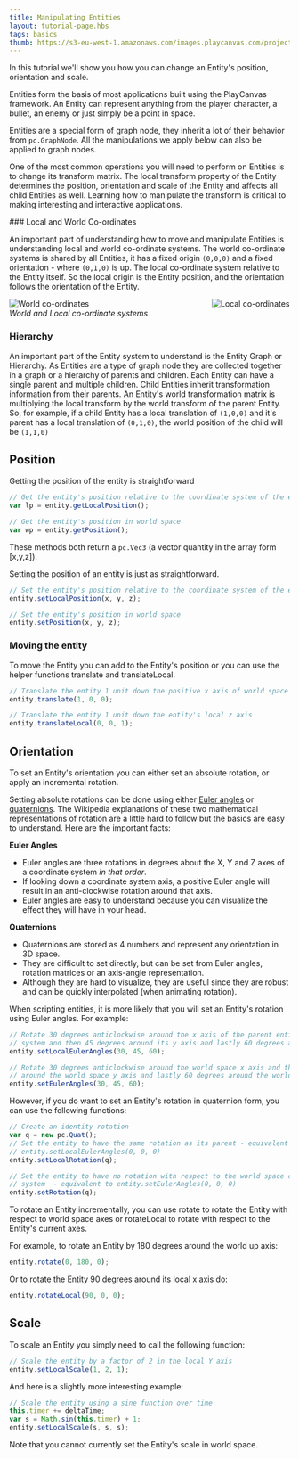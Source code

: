 ```yaml
---
title: Manipulating Entities
layout: tutorial-page.hbs
tags: basics
thumb: https://s3-eu-west-1.amazonaws.com/images.playcanvas.com/projects/12/186/KM6GIE-image-75.jpg
---
```


In this tutorial we'll show you how you can change an Entity's position, orientation and scale.

Entities form the basis of most applications built using the PlayCanvas framework. An Entity can represent anything from the player character, a bullet, an enemy or just simply be a point in space.

Entities are a special form of graph node, they inherit a lot of their behavior from `pc.GraphNode`. All the manipulations we apply below can also be applied to graph nodes.

One of the most common operations you will need to perform on Entities is to change its transform matrix. The local transform property of the Entity determines the position, orientation and scale of the Entity and affects all child Entities as well. Learning how to manipulate the transform is critical to making interesting and interactive applications.

### Local and World Co-ordinates

An important part of understanding how to move and manipulate Entities is understanding local and world co-ordinate systems. The world co-ordinate systems is shared by all Entities, it has a fixed origin `(0,0,0)` and a fixed orientation - where `(0,1,0)` is up. The local co-ordinate system relative to the Entity itself. So the local origin is the Entity position, and the orientation follows the orientation of the Entity.

<img src="/images/tutorials/world.jpg" style="float:left;" alt="World co-ordinates">
<img src="/images/tutorials/local.jpg" style="float:right;" alt="Local co-ordinates">
<div style="clear:both" />

*World and Local co-ordinate systems*

### Hierarchy

An important part of the Entity system to understand is the Entity Graph or Hierarchy. As Entities are a type of graph node they are collected together in a graph or a hierarchy of parents and children. Each Entity can have a single parent and multiple children. Child Entities inherit transformation information from their parents. An Entity's world transformation matrix is multiplying the local transform by the world transform of the parent Entity. So, for example, if a child Entity has a local translation of `(1,0,0)` and it's parent has a local translation of `(0,1,0)`, the world position of the child will be `(1,1,0)`

## Position

Getting the position of the entity is straightforward

```javascript
// Get the entity's position relative to the coordinate system of the entity's parent
var lp = entity.getLocalPosition();

// Get the entity's position in world space
var wp = entity.getPosition();
```

These methods both return a `pc.Vec3` (a vector quantity in the array form [x,y,z]).

Setting the position of an entity is just as straightforward.

```javascript
// Set the entity's position relative to the coordinate system of the entity's parent
entity.setLocalPosition(x, y, z);

// Set the entity's position in world space
entity.setPosition(x, y, z);
```

### Moving the entity

To move the Entity you can add to the Entity's position or you can use the helper functions translate and translateLocal.

```javascript
// Translate the entity 1 unit down the positive x axis of world space
entity.translate(1, 0, 0);

// Translate the entity 1 unit down the entity's local z axis
entity.translateLocal(0, 0, 1);
```

## Orientation

To set an Entity's orientation you can either set an absolute rotation, or apply an incremental rotation.

Setting absolute rotations can be done using either [Euler angles][1] or [quaternions][2]. The Wikipedia explanations of these two mathematical representations of rotation are a little hard to follow but the basics are easy to understand. Here are the important facts:

**Euler Angles**

* Euler angles are three rotations in degrees about the X, Y and Z axes of a coordinate system *in that order*.
* If looking down a coordinate system axis, a positive Euler angle will result in an anti-clockwise rotation around that axis.
* Euler angles are easy to understand because you can visualize the effect they will have in your head.

**Quaternions**

* Quaternions are stored as 4 numbers and represent any orientation in 3D space.
* They are difficult to set directly, but can be set from Euler angles, rotation matrices or an axis-angle representation.
* Although they are hard to visualize, they are useful since they are robust and can be quickly interpolated (when animating rotation).

When scripting entities, it is more likely that you will set an Entity's rotation using Euler angles. For example:

```javascript
// Rotate 30 degrees anticlockwise around the x axis of the parent entity's coordinate
// system and then 45 degrees around its y axis and lastly 60 degrees around its z axis
entity.setLocalEulerAngles(30, 45, 60);

// Rotate 30 degrees anticlockwise around the world space x axis and then 45 degrees
// around the world space y axis and lastly 60 degrees around the world space z axis
entity.setEulerAngles(30, 45, 60);
```
However, if you do want to set an Entity's rotation in quaternion form, you can use the following functions:

```javascript
// Create an identity rotation
var q = new pc.Quat();
// Set the entity to have the same rotation as its parent - equivalent to
// entity.setLocalEulerAngles(0, 0, 0)
entity.setLocalRotation(q);

// Set the entity to have no rotation with respect to the world space coordinate
// system  - equivalent to entity.setEulerAngles(0, 0, 0)
entity.setRotation(q);
```

To rotate an Entity incrementally, you can use rotate to rotate the Entity with respect to world space axes or rotateLocal to rotate with respect to the Entity's current axes.

For example, to rotate an Entity by 180 degrees around the world up axis:

```javascript
entity.rotate(0, 180, 0);
```

Or to rotate the Entity 90 degrees around its local x axis do:

```javascript
entity.rotateLocal(90, 0, 0);
```

## Scale

To scale an Entity you simply need to call the following function:

```javascript
// Scale the entity by a factor of 2 in the local Y axis
entity.setLocalScale(1, 2, 1);
```

And here is a slightly more interesting example:

```javascript
// Scale the entity using a sine function over time
this.timer += deltaTime;
var s = Math.sin(this.timer) + 1;
entity.setLocalScale(s, s, s);
```

Note that you cannot currently set the Entity's scale in world space.

[1]: https://en.wikipedia.org/wiki/Euler_angles
[2]: https://en.wikipedia.org/wiki/Quaternion
